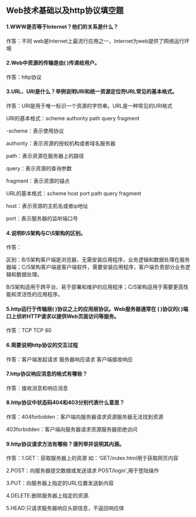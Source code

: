 ## Web技术基础以及http协议填空题

#### 1.WWW是否等于Internet？他们的关系是什么？

作答：不同 web是Internet上最流行应用之一，Internet为web提供了网络运行环境

#### 2.Web中资源的传输是由(           )传递给用户。

作答：http协议

#### 3.URL、URI是什么？举例说明URI和统一资源定位符URL常见的基本格式。

作答：URI是用于唯一标识一个资源的字符串。URL是一种常见的URI格式

URI的基本格式：scheme authority path query fragment

-scheme：表示使用协议

authority：表示资源的授权机构或者域名服务器

path：表示资源在服务器上的路径

query：表示资源的查询参数

fragment：表示资源的锚点

URL的基本格式：scheme host port path query fragment

host：表示资源的主机名或者ip地址

port：表示服务器的监听端口号

#### 4.说明B\S架构与C\S架构的区别。

作答：

区别：B/S架构客户端是浏览器，无需安装应用程序，业务逻辑和数据处理在服务器端；C/S架构客户端是客户端软件，需要安装应用程序，客户端负责部分业务逻辑和数据处理。

B/S架构适用于跨平台、易于部署和维护的应用程序；C/S架构适用于需要更高性能和灵活性的应用程序。

#### 5.http运行于传输层(           )协议之上的应用层协议。Web服务器通常在 (    )协议的(         )端口上侦听HTTP请求以提供Web页面访问等服务。

作答：TCP  TCP 80

#### 6.简要说明http协议的交互过程

作答：客户端发起请求   服务器响应请求  客户端接收响应

#### 7.http协议响应消息的格式有哪些？

作答：接收消息和响应消息

#### 8.http协议中状态码404和403分别代表什么意思？

作答：404forbidden：客户端向服务器请求资源服务器无法找到资源

403forbidden：客户端向服务器请求资源服务器拒绝访问

#### 9.http协议请求方法有哪些？请列举并说明其内涵。

作答：1.GET：获取服务器上的资源 如：‘GET/index.html用于获取网页内容

2.POST：向服务器提交数据或发送请求   POST/login',用于登陆操作

3.PUT：向服务器上指定的URL位置发送新内容

4.DELETE:删除服务器上指定的资源.

5.HEAD:只请求服务器响应头部信息，不返回响应体
